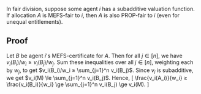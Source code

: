 In fair division, suppose some agent $i$ has a subadditive valuation function.
If allocation $A$ is MEFS-fair to $i$, then $A$ is also PROP-fair to $i$
(even for unequal entitlements).

## Proof

Let $B$ be agent $i$'s MEFS-certificate for $A$.
Then for all $j \in [n]$, we have $v_i(B_i)/w_i ≥ v_i(B_j)/w_j$.
Sum these inequalities over all $j \in [n]$, weighting each by $w_j$,
to get $v_i(B_i)/w_i ≥ \sum_{j=1}^n v_i(B_j)$.
Since $v_i$ is subadditive, we get $v_i(M) \le \sum_{j=1}^n v_i(B_j)$.
Hence,
\[ \frac{v_i(A_i)}{w_i} ≥ \frac{v_i(B_i)}{w_i} \ge \sum_{j=1}^n v_i(B_j) \ge v_i(M). \]
